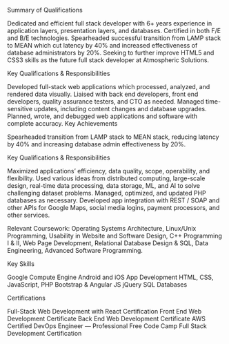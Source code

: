 Summary of Qualifications
 

Dedicated and efficient full stack developer with 6+ years experience in application layers, presentation layers, and databases. Certified in both F/E and B/E technologies. Spearheaded successful transition from LAMP stack to MEAN which cut latency by 40% and increased effectiveness of database administrators by 20%. Seeking to further improve HTML5 and CSS3 skills as the future full stack developer at Atmospheric Solutions.


Key Qualifications & Responsibilities

Developed full-stack web applications which processed, analyzed, and rendered data visually.
Liaised with back end developers, front end developers, quality assurance testers, and CTO as needed.
Managed time-sensitive updates, including content changes and database upgrades.
Planned, wrote, and debugged web applications and software with complete accuracy.
Key Achievements

Spearheaded transition from LAMP stack to MEAN stack, reducing latency by 40% and increasing database admin effectiveness by 20%.


Key Qualifications & Responsibilities

Maximized applications’ efficiency, data quality, scope, operability, and flexibility.
Used various ideas from distributed computing, large-scale design, real-time data processing, data storage, ML, and AI to solve challenging dataset problems.
Managed, optimized, and updated PHP databases as necessary.
Developed app integration with REST / SOAP and other APIs for Google Maps, social media logins, payment processors, and other services.
 
 
Relevant Coursework: Operating Systems Architecture, Linux/Unix Programming, Usability in Website and Software Design, C++ Programming I & II, Web Page Development, Relational Database Design & SQL, Data Engineering, Advanced Software Programming.

 

Key Skills
 

Google Compute Engine
Android and iOS App Development
HTML, CSS, JavaScript, PHP
Bootstrap & Angular JS
jQuery
SQL Databases
 

Certifications
 

Full-Stack Web Development with React Certification
Front End Web Development Certificate
Back End Web Development Certificate
AWS Certified DevOps Engineer — Professional
Free Code Camp Full Stack Development Certification
 
